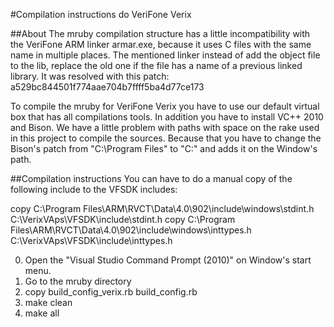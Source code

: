 #Compilation instructions do VeriFone Verix

##About
The mruby compilation structure has a little incompatibility with the VeriFone ARM linker armar.exe, because it uses C files with the same name in multiple places. The mentioned linker instead of add the object file to the lib, replace the old one if the file has a name of a previous linked library. It was resolved with this patch: a529bc844501f774aae704b7ffff5ba4d77ce173

To compile the mruby for VeriFone Verix you have to use our default virtual box that has all compilations tools. In addition you have to install VC++ 2010 and Bison. We have a little problem with paths with space on the rake used in this project to compile the sources. Because that you have to change the Bison's patch from "C:\Program Files" to "C:\" and adds it on the Window's path.

##Compilation instructions
You can have to do a manual copy of the following include to the VFSDK includes:

copy C:\Program Files\ARM\RVCT\Data\4.0\902\include\windows\stdint.h C:\VerixVAps\VFSDK\include\stdint.h
copy C:\Program Files\ARM\RVCT\Data\4.0\902\include\windows\inttypes.h C:\VerixVAps\VFSDK\include\inttypes.h

0. Open the "Visual Studio Command Prompt (2010)" on Window's start menu.
1. Go to the mruby directory
2. copy build_config_verix.rb build_config.rb
3. make clean
4. make all